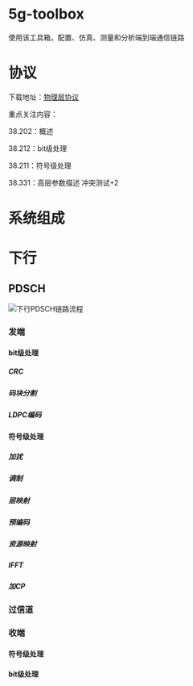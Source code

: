 # 5g-toolbox
使用该工具箱，配置、仿真、测量和分析端到端通信链路

# 协议

下载地址：[物理层协议](http://www.3gpp.org/ftp/Specs/latest/Rel-15/38_series/)

重点关注内容：

38.202：概述

38.212：bit级处理

38.211：符号级处理

38.331：高层参数描述
冲突测试+2

# 系统组成

# 下行

## PDSCH

![下行PDSCH链路流程](https://github.com/szww000/5g-toolbox/blob/master/imgs/DLLink.png)

### 发端
#### bit级处理

##### CRC

##### 码块分割

##### LDPC编码

#### 符号级处理

##### 加扰

##### 调制

##### 层映射

##### 预编码

##### 资源映射

##### IFFT

##### 加CP

### 过信道

### 收端

#### 符号级处理

#### bit级处理



